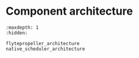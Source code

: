 # Component architecture

```{toctree}
:maxdepth: 1
:hidden:

flytepropeller_architecture
native_scheduler_architecture
```